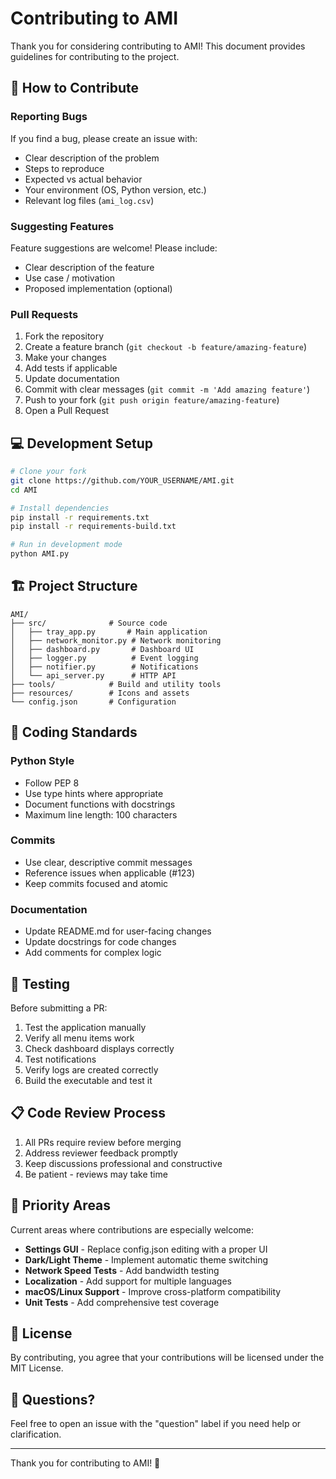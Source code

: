 # Contributing to AMI

Thank you for considering contributing to AMI! This document provides guidelines for contributing to the project.

## 🤝 How to Contribute

### Reporting Bugs

If you find a bug, please create an issue with:
- Clear description of the problem
- Steps to reproduce
- Expected vs actual behavior
- Your environment (OS, Python version, etc.)
- Relevant log files (`ami_log.csv`)

### Suggesting Features

Feature suggestions are welcome! Please include:
- Clear description of the feature
- Use case / motivation
- Proposed implementation (optional)

### Pull Requests

1. Fork the repository
2. Create a feature branch (`git checkout -b feature/amazing-feature`)
3. Make your changes
4. Add tests if applicable
5. Update documentation
6. Commit with clear messages (`git commit -m 'Add amazing feature'`)
7. Push to your fork (`git push origin feature/amazing-feature`)
8. Open a Pull Request

## 💻 Development Setup

```bash
# Clone your fork
git clone https://github.com/YOUR_USERNAME/AMI.git
cd AMI

# Install dependencies
pip install -r requirements.txt
pip install -r requirements-build.txt

# Run in development mode
python AMI.py
```

## 🏗️ Project Structure

```
AMI/
├── src/              # Source code
│   ├── tray_app.py       # Main application
│   ├── network_monitor.py # Network monitoring
│   ├── dashboard.py       # Dashboard UI
│   ├── logger.py          # Event logging
│   ├── notifier.py        # Notifications
│   └── api_server.py      # HTTP API
├── tools/            # Build and utility tools
├── resources/        # Icons and assets
└── config.json       # Configuration
```

## 📝 Coding Standards

### Python Style
- Follow PEP 8
- Use type hints where appropriate
- Document functions with docstrings
- Maximum line length: 100 characters

### Commits
- Use clear, descriptive commit messages
- Reference issues when applicable (#123)
- Keep commits focused and atomic

### Documentation
- Update README.md for user-facing changes
- Update docstrings for code changes
- Add comments for complex logic

## 🧪 Testing

Before submitting a PR:
1. Test the application manually
2. Verify all menu items work
3. Check dashboard displays correctly
4. Test notifications
5. Verify logs are created correctly
6. Build the executable and test it

## 📋 Code Review Process

1. All PRs require review before merging
2. Address reviewer feedback promptly
3. Keep discussions professional and constructive
4. Be patient - reviews may take time

## 🎯 Priority Areas

Current areas where contributions are especially welcome:
- **Settings GUI** - Replace config.json editing with a proper UI
- **Dark/Light Theme** - Implement automatic theme switching
- **Network Speed Tests** - Add bandwidth testing
- **Localization** - Add support for multiple languages
- **macOS/Linux Support** - Improve cross-platform compatibility
- **Unit Tests** - Add comprehensive test coverage

## 📄 License

By contributing, you agree that your contributions will be licensed under the MIT License.

## 💬 Questions?

Feel free to open an issue with the "question" label if you need help or clarification.

---

Thank you for contributing to AMI! 🎉
